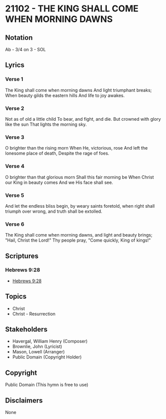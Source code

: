 # 21102 - THE KING SHALL COME WHEN MORNING DAWNS

## Notation

Ab - 3/4 on 3 - SOL

## Lyrics

### Verse 1

The King shall come when morning dawns And light triumphant breaks; When beauty gilds the eastern hills And life to joy awakes.

### Verse 2

Not as of old a little child To bear, and fight, and die. But crowned with glory like the sun That lights the morning sky.

### Verse 3

O brighter than the rising morn When He, victorious, rose And left the lonesome place of death, Despite the rage of foes. 

### Verse 4

O brighter than that glorious morn Shall this fair morning be When Christ our King in beauty comes And we His face shall see.

### Verse 5

And let the endless bliss begin, by weary saints foretold, when right shall triumph over wrong, and truth shall be extolled. 

### Verse 6

The King shall come when morning dawns, and light and beauty brings; "Hail, Christ the Lord!" Thy people pray, "Come quickly, King of kings!"


## Scriptures

### Hebrews 9:28

- [Hebrews 9:28](https://www.biblegateway.com/passage/?search=Hebrews%209%3A28)


## Topics

- Christ
- Christ - Resurrection

## Stakeholders

- Havergal, William Henry (Composer)
- Brownlie, John (Lyricist)
- Mason, Lowell (Arranger)
- Public Domain (Copyright Holder)

## Copyright

Public Domain
(This hymn is free to use)

## Disclaimers

None

